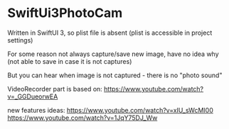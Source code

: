 # SwiftUi3PhotoCam

Written in SwiftUI 3, so plist file is absent (plist is accessible in project settings)

For some reason not always capture/save new image, have no idea why (not able to save in case it is not captures)

But you can hear when image is not captured - there is no "photo sound"


VideoRecorder part is based on: https://www.youtube.com/watch?v=_GGDueorwEA

new features ideas: 
https://www.youtube.com/watch?v=xIU_sWcMI00
https://www.youtube.com/watch?v=1JqY75DJ_Ww
